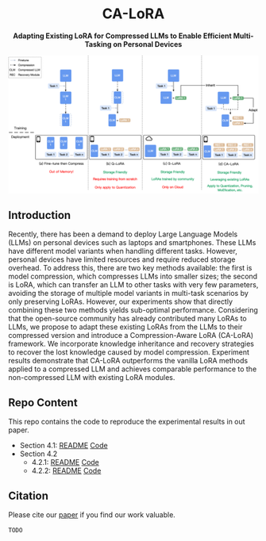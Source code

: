 <div align="center">

<h1>CA-LoRA</h1>

**Adapting Existing LoRA for Compressed LLMs to Enable Efficient Multi-Tasking on Personal Devices**
</div>

![](design.jpg)

## Introduction

Recently, there has been a demand to deploy Large Language Models (LLMs) on personal devices such as laptops and smartphones. These LLMs have different model variants when handling different tasks. However, personal devices have limited resources and require reduced storage overhead. To address this, there are two key methods available: the first is model compression, which compresses LLMs into smaller sizes; the second is LoRA, which can transfer an LLM to other tasks with very few parameters, avoiding the storage of multiple model variants in multi-task scenarios by only preserving LoRAs. However, our experiments show that directly combining these two methods yields sub-optimal performance. Considering that the open-source community has already contributed many LoRAs to LLMs, we propose to adapt these existing LoRAs from the LLMs to their compressed version and introduce a Compression-Aware LoRA (CA-LoRA) framework. We incorporate knowledge inheritance and recovery strategies to recover the lost knowledge caused by model compression. Experiment results demonstrate that CA-LoRA outperforms the vanilla LoRA methods applied to a compressed LLM and achieves comparable performance to the non-compressed LLM with existing LoRA modules. 

## Repo Content

This repo contains the code to reproduce the experimental results in out paper. 
- Section 4.1: [README](src/section-4.1/README.md) [Code](src/section-4.1)
- Section 4.2
  - 4.2.1: [README](src/section-4.2.1/README.md) [Code](src/section-4.2.1)
  - 4.2.2: [README](src/section-4.2.2/README.md) [Code](src/section-4.2.2)


## Citation

Please cite our [paper](https://arxiv.org/pdf/2307.07705) if you find our work valuable.

```
TODO
```
